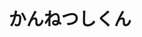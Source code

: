 ---
title: 'かんねつしくん'
photo: '/images/acostic-kannnetushi.jpg'
logo: '/images/newMusic.png'
textup: 'マクドナルドで待ってます'
building: '1-D'
floor: '4' 
location: '時間'
categoly: '3'
---